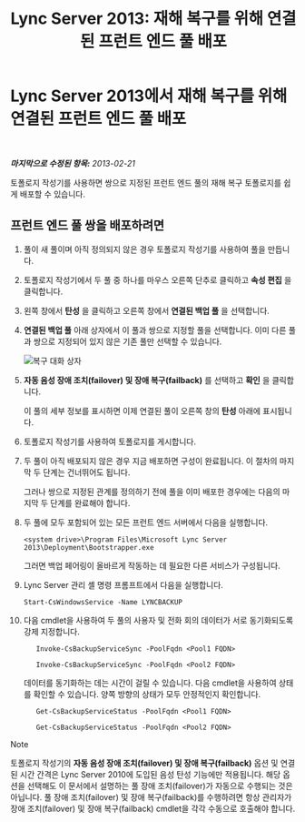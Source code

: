 ﻿---
title: 'Lync Server 2013: 재해 복구를 위해 연결된 프런트 엔드 풀 배포'
TOCTitle: 재해 복구를 위해 연결된 프런트 엔드 풀 배포
ms:assetid: 2f12467c-8b90-43e6-831b-a0b096427f17
ms:mtpsurl: https://technet.microsoft.com/ko-kr/library/JJ204773(v=OCS.15)
ms:contentKeyID: 49303189
ms.date: 08/10/2015
mtps_version: v=OCS.15
ms.translationtype: HT
---

# Lync Server 2013에서 재해 복구를 위해 연결된 프런트 엔드 풀 배포

 

_**마지막으로 수정된 항목:** 2013-02-21_

토폴로지 작성기를 사용하면 쌍으로 지정된 프런트 엔드 풀의 재해 복구 토폴로지를 쉽게 배포할 수 있습니다.

## 프런트 엔드 풀 쌍을 배포하려면

1.  풀이 새 풀이며 아직 정의되지 않은 경우 토폴로지 작성기를 사용하여 풀을 만듭니다.

2.  토폴로지 작성기에서 두 풀 중 하나를 마우스 오른쪽 단추로 클릭하고 **속성 편집** 을 클릭합니다.

3.  왼쪽 창에서 **탄성** 을 클릭하고 오른쪽 창에서 **연결된 백업 풀** 을 선택합니다.

4.  **연결된 백업 풀** 아래 상자에서 이 풀과 쌍으로 지정할 풀을 선택합니다. 이미 다른 풀과 쌍으로 지정되어 있지 않은 기존 풀만 선택할 수 있습니다.
    
    ![복구 대화 상자](images/JJ204773.36080581-db76-497d-bf9e-f02b39574d0e(OCS.15).png "복구 대화 상자")  

5.  **자동 음성 장애 조치(failover) 및 장애 복구(failback)** 를 선택하고 **확인** 을 클릭합니다.
    
    이 풀의 세부 정보를 표시하면 이제 연결된 풀이 오른쪽 창의 **탄성** 아래에 표시됩니다.

6.  토폴로지 작성기를 사용하여 토폴로지를 게시합니다.

7.  두 풀이 아직 배포되지 않은 경우 지금 배포하면 구성이 완료됩니다. 이 절차의 마지막 두 단계는 건너뛰어도 됩니다.
    
    그러나 쌍으로 지정된 관계를 정의하기 전에 풀을 이미 배포한 경우에는 다음의 마지막 두 단계를 완료해야 합니다.

8.  두 풀에 모두 포함되어 있는 모든 프런트 엔드 서버에서 다음을 실행합니다.
    
        <system drive>\Program Files\Microsoft Lync Server 2013\Deployment\Bootstrapper.exe 
    
    그러면 백업 페어링이 올바르게 작동하는 데 필요한 다른 서비스가 구성됩니다.

9.  Lync Server 관리 셸 명령 프롬프트에서 다음을 실행합니다.
    
        Start-CsWindowsService -Name LYNCBACKUP

10. 다음 cmdlet을 사용하여 두 풀의 사용자 및 전화 회의 데이터가 서로 동기화되도록 강제 지정합니다.
    
     ```
        Invoke-CsBackupServiceSync -PoolFqdn <Pool1 FQDN>
     ```
     ```           
        Invoke-CsBackupServiceSync -PoolFqdn <Pool2 FQDN>
     ```   

    데이터를 동기화하는 데는 시간이 걸릴 수 있습니다. 다음 cmdlet을 사용하여 상태를 확인할 수 있습니다. 양쪽 방향의 상태가 모두 안정적인지 확인합니다.
    
     ```
        Get-CsBackupServiceStatus -PoolFqdn <Pool1 FQDN>
     ```
     ```           
        Get-CsBackupServiceStatus -PoolFqdn <Pool2 FQDN>
     ```   
             

> [!NOTE]  
> 토폴로지 작성기의 <STRONG>자동 음성 장애 조치(failover) 및 장애 복구(failback)</STRONG> 옵션 및 연결된 시간 간격은 Lync Server 2010에 도입된 음성 탄성 기능에만 적용됩니다. 해당 옵션을 선택해도 이 문서에서 설명하는 풀 장애 조치(failover)가 자동으로 수행되는 것은 아닙니다. 풀 장애 조치(failover) 및 장애 복구(failback)를 수행하려면 항상 관리자가 장애 조치(failover) 및 장애 복구(failback) cmdlet을 각각 수동으로 호출해야 합니다.


